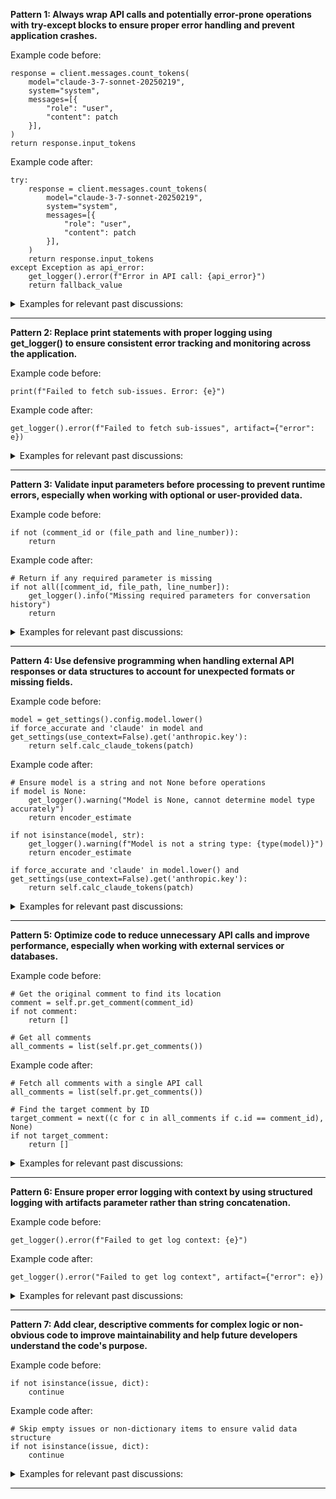 
<b>Pattern 1: Always wrap API calls and potentially error-prone operations with try-except blocks to ensure proper error handling and prevent application crashes.</b>

Example code before:
```
response = client.messages.count_tokens(
    model="claude-3-7-sonnet-20250219",
    system="system",
    messages=[{
        "role": "user",
        "content": patch
    }],
)
return response.input_tokens
```

Example code after:
```
try:
    response = client.messages.count_tokens(
        model="claude-3-7-sonnet-20250219",
        system="system",
        messages=[{
            "role": "user",
            "content": patch
        }],
    )
    return response.input_tokens
except Exception as api_error:
    get_logger().error(f"Error in API call: {api_error}")
    return fallback_value
```

<details><summary>Examples for relevant past discussions:</summary>

- https://github.com/qodo-ai/pr-agent/pull/1644#discussion_r2068039198
- https://github.com/qodo-ai/pr-agent/pull/1644#discussion_r2013912636
- https://github.com/qodo-ai/pr-agent/pull/1263#discussion_r1782129216
</details>


___

<b>Pattern 2: Replace print statements with proper logging using get_logger() to ensure consistent error tracking and monitoring across the application.</b>

Example code before:
```
print(f"Failed to fetch sub-issues. Error: {e}")
```

Example code after:
```
get_logger().error(f"Failed to fetch sub-issues", artifact={"error": e})
```

<details><summary>Examples for relevant past discussions:</summary>

- https://github.com/qodo-ai/pr-agent/pull/1529#discussion_r1958684550
- https://github.com/qodo-ai/pr-agent/pull/1529#discussion_r1958686068
- https://github.com/qodo-ai/pr-agent/pull/1529#discussion_r1964107962
- https://github.com/qodo-ai/pr-agent/pull/1634#discussion_r2007976915
</details>


___

<b>Pattern 3: Validate input parameters before processing to prevent runtime errors, especially when working with optional or user-provided data.</b>

Example code before:
```
if not (comment_id or (file_path and line_number)):
    return
```

Example code after:
```
# Return if any required parameter is missing
if not all([comment_id, file_path, line_number]):
    get_logger().info("Missing required parameters for conversation history")
    return
```

<details><summary>Examples for relevant past discussions:</summary>

- https://github.com/qodo-ai/pr-agent/pull/1687#discussion_r2036939244
- https://github.com/qodo-ai/pr-agent/pull/1290#discussion_r1798939921
- https://github.com/qodo-ai/pr-agent/pull/1529#discussion_r1958698147
</details>


___

<b>Pattern 4: Use defensive programming when handling external API responses or data structures to account for unexpected formats or missing fields.</b>

Example code before:
```
model = get_settings().config.model.lower()
if force_accurate and 'claude' in model and get_settings(use_context=False).get('anthropic.key'):
    return self.calc_claude_tokens(patch)
```

Example code after:
```
# Ensure model is a string and not None before operations
if model is None:
    get_logger().warning("Model is None, cannot determine model type accurately")
    return encoder_estimate

if not isinstance(model, str):
    get_logger().warning(f"Model is not a string type: {type(model)}")
    return encoder_estimate
    
if force_accurate and 'claude' in model.lower() and get_settings(use_context=False).get('anthropic.key'):
    return self.calc_claude_tokens(patch)
```

<details><summary>Examples for relevant past discussions:</summary>

- https://github.com/qodo-ai/pr-agent/pull/1644#discussion_r2032621065
- https://github.com/qodo-ai/pr-agent/pull/1391#discussion_r1879875489
- https://github.com/qodo-ai/pr-agent/pull/1391#discussion_r1879875496
</details>


___

<b>Pattern 5: Optimize code to reduce unnecessary API calls and improve performance, especially when working with external services or databases.</b>

Example code before:
```
# Get the original comment to find its location
comment = self.pr.get_comment(comment_id)
if not comment:
    return []
    
# Get all comments
all_comments = list(self.pr.get_comments())
```

Example code after:
```
# Fetch all comments with a single API call
all_comments = list(self.pr.get_comments())

# Find the target comment by ID
target_comment = next((c for c in all_comments if c.id == comment_id), None)
if not target_comment:
    return []
```

<details><summary>Examples for relevant past discussions:</summary>

- https://github.com/qodo-ai/pr-agent/pull/1687#discussion_r2051644060
- https://github.com/qodo-ai/pr-agent/pull/1555#discussion_r1963228113
- https://github.com/qodo-ai/pr-agent/pull/1687#discussion_r2051640437
</details>


___

<b>Pattern 6: Ensure proper error logging with context by using structured logging with artifacts parameter rather than string concatenation.</b>

Example code before:
```
get_logger().error(f"Failed to get log context: {e}")
```

Example code after:
```
get_logger().error("Failed to get log context", artifact={"error": e})
```

<details><summary>Examples for relevant past discussions:</summary>

- https://github.com/qodo-ai/pr-agent/pull/1634#discussion_r2007976915
- https://github.com/qodo-ai/pr-agent/pull/1529#discussion_r1964110734
- https://github.com/qodo-ai/pr-agent/pull/1529#discussion_r2055606721
</details>


___

<b>Pattern 7: Add clear, descriptive comments for complex logic or non-obvious code to improve maintainability and help future developers understand the code's purpose.</b>

Example code before:
```
if not isinstance(issue, dict):
    continue
```

Example code after:
```
# Skip empty issues or non-dictionary items to ensure valid data structure
if not isinstance(issue, dict):
    continue
```

<details><summary>Examples for relevant past discussions:</summary>

- https://github.com/qodo-ai/pr-agent/pull/1262#discussion_r1782097204
- https://github.com/qodo-ai/pr-agent/pull/1583#discussion_r1971790979
- https://github.com/qodo-ai/pr-agent/pull/1687#discussion_r2051641090
</details>


___
